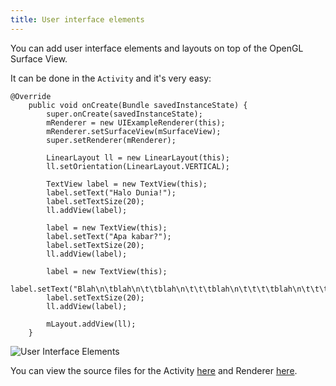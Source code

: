 ```yaml
---
title: User interface elements
---
```

You can add user interface elements and layouts on top  of the OpenGL Surface View.

It can be done in the `Activity` and it's very easy:
```
@Override
    public void onCreate(Bundle savedInstanceState) {
        super.onCreate(savedInstanceState);
        mRenderer = new UIExampleRenderer(this);
        mRenderer.setSurfaceView(mSurfaceView);
        super.setRenderer(mRenderer);

        LinearLayout ll = new LinearLayout(this);
        ll.setOrientation(LinearLayout.VERTICAL);

        TextView label = new TextView(this);
        label.setText("Halo Dunia!");
        label.setTextSize(20);
        ll.addView(label);

        label = new TextView(this);
        label.setText("Apa kabar?");
        label.setTextSize(20);
        ll.addView(label);

        label = new TextView(this);
        label.setText("Blah\n\tblah\n\t\tblah\n\t\t\tblah\n\t\t\t\tblah\n\t\t\t\t\tblah\n\t\t\t\t\t\tblah\n\t\t\t\t\t\t\tblah\n\t\t\t\t\t\t\t\tblah\n\t\t\t\t\t\t\t\t\tblah\n");
        label.setTextSize(20);
        ll.addView(label);

        mLayout.addView(ll);
    }
```
![User Interface Elements](http://www.rozengain.com/files/rajawali/rajawali-ui.jpg)

You can view the source files for the Activity [here](https://github.com/MasDennis/RajawaliExamples/blob/master/src/com/monyetmabuk/rajawali/tutorials/RajawaliUIElementsActivity.java) and Renderer [here](https://github.com/MasDennis/RajawaliExamples/blob/master/src/com/monyetmabuk/rajawali/tutorials/RajawaliUIElementsRenderer.java).